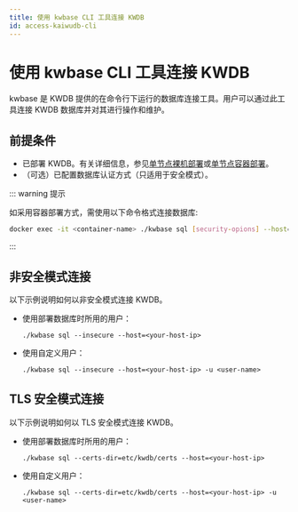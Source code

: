 ```yaml
---
title: 使用 kwbase CLI 工具连接 KWDB
id: access-kaiwudb-cli
---
```


# 使用 kwbase CLI 工具连接 KWDB

kwbase 是 KWDB 提供的在命令行下运行的数据库连接工具。用户可以通过此工具连接 KWDB 数据库并对其进行操作和维护。

## 前提条件

- 已部署 KWDB。有关详细信息，参见[单节点裸机部署](../install-kaiwudb/quickstart-bare-metal.md)或[单节点容器部署](../install-kaiwudb/quickstart-docker.md)。
- （可选）已配置数据库认证方式（只适用于安全模式）。

::: warning 提示

如采用容器部署方式，需使用以下命令格式连接数据库:

```bash
docker exec -it <container-name> ./kwbase sql [security-opions] --host=<your-host-ip> [-u <user-name>]
```

:::

## 非安全模式连接

以下示例说明如何以非安全模式连接 KWDB。

- 使用部署数据库时所用的用户：

    ```shell
    ./kwbase sql --insecure --host=<your-host-ip>
    ```

- 使用自定义用户：

    ```shell
    ./kwbase sql --insecure --host=<your-host-ip> -u <user-name>
    ```

## TLS 安全模式连接

以下示例说明如何以 TLS 安全模式连接 KWDB。

- 使用部署数据库时所用的用户：

    ```shell
    ./kwbase sql --certs-dir=etc/kwdb/certs --host=<your-host-ip>
    ```

- 使用自定义用户：

    ```shell
    ./kwbase sql --certs-dir=etc/kwdb/certs --host=<your-host-ip> -u <user-name>
    ```